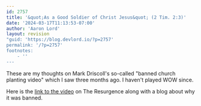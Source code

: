 ```yaml
---
id: 2757
title: '&quot;As a Good Soldier of Christ Jesus&quot; (2 Tim. 2:3)'
date: '2024-03-17T11:13:53-07:00'
author: 'Aaron Lord'
layout: revision
"guid: 'https://blog.devlord.io/?p=2757'
permalink: '/?p=2757'
footnotes:
    - ''
---
```


These are my thoughts on Mark Driscoll's so-called "banned church planting video" which I saw three months ago. I haven't played WOW since.

Here is the <a href="http://theresurgence.com/md_blog_2007-04-28_banned_church_planting_video">link to the video</a> on The Resurgence along with a blog about why it was banned.
<div class="blogger-post-footer"><img src="https://blogger.googleusercontent.com/tracker/2602771351651662379-1643300808389170912?l=mustfollow.blogspot.com" alt="" width="1" height="1" /></div>